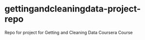 gettingandcleaningdata-project-repo
===================================

Repo for project for Getting and Cleaning Data Coursera Course
